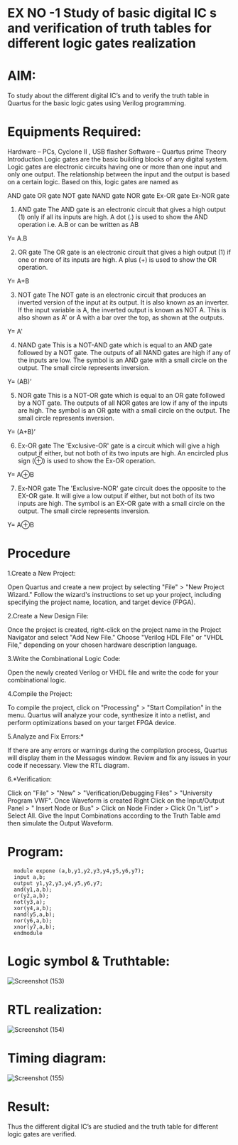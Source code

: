 # EX NO -1 Study of basic digital IC s and verification of truth tables for different logic gates realization
# AIM:
To study about the different digital IC’s and to verify the truth table in Quartus for the basic logic gates using Verilog programming.

# Equipments Required:
Hardware – PCs, Cyclone II , USB flasher
Software – Quartus prime
Theory
Introduction
Logic gates are the basic building blocks of any digital system. Logic gates are electronic circuits having one or more than one input and only one output. The relationship between the input and the output is based on a certain logic. Based on this, logic gates are named as

AND gate
OR gate
NOT gate
NAND gate
NOR gate
Ex-OR gate
Ex-NOR gate

1) AND gate
The AND gate is an electronic circuit that gives a high output (1) only if all its inputs are high. A dot (.) is used to show the AND operation i.e. A.B or can be written as AB

Y= A.B

2) OR gate
The OR gate is an electronic circuit that gives a high output (1) if one or more of its inputs are high. A plus (+) is used to show the OR operation.

Y= A+B

3) NOT gate
The NOT gate is an electronic circuit that produces an inverted version of the input at its output. It is also known as an inverter. If the input variable is A, the inverted output is known as NOT A. This is also shown as A' or A with a bar over the top, as shown at the outputs.

Y= A'

4) NAND gate
This is a NOT-AND gate which is equal to an AND gate followed by a NOT gate. The outputs of all NAND gates are high if any of the inputs are low. The symbol is an AND gate with a small circle on the output. The small circle represents inversion.

Y= (AB)’

5) NOR gate
This is a NOT-OR gate which is equal to an OR gate followed by a NOT gate. The outputs of all NOR gates are low if any of the inputs are high. The symbol is an OR gate with a small circle on the output. The small circle represents inversion.

Y= (A+B)’

6) Ex-OR gate
The 'Exclusive-OR' gate is a circuit which will give a high output if either, but not both of its two inputs are high. An encircled plus sign (⊕) is used to show the Ex-OR operation.

Y= A⊕B

7) Ex-NOR gate
The 'Exclusive-NOR' gate circuit does the opposite to the EX-OR gate. It will give a low output if either, but not both of its two inputs are high. The symbol is an EX-OR gate with a small circle on the output. The small circle represents inversion.

Y= A⊕B

# Procedure
1.Create a New Project:

Open Quartus and create a new project by selecting "File" > "New Project Wizard."
Follow the wizard's instructions to set up your project, including specifying the project name, location, and target device (FPGA).

2.Create a New Design File:

Once the project is created, right-click on the project name in the Project Navigator and select "Add New File."
Choose "Verilog HDL File" or "VHDL File," depending on your chosen hardware description language.

3.Write the Combinational Logic Code:

Open the newly created Verilog or VHDL file and write the code for your combinational logic.

4.Compile the Project:

To compile the project, click on "Processing" > "Start Compilation" in the menu.
Quartus will analyze your code, synthesize it into a netlist, and perform optimizations based on your target FPGA device.

5.Analyze and Fix Errors:*

If there are any errors or warnings during the compilation process, Quartus will display them in the Messages window.
Review and fix any issues in your code if necessary.
View the RTL diagram.

6.*Verification:

Click on "File" > "New" > "Verification/Debugging Files" > "University Program VWF".
Once Waveform is created Right Click on the Input/Output Panel > " Insert Node or Bus" > Click on Node Finder > Click On "List" > Select All.
Give the Input Combinations according to the Truth Table amd then simulate the Output Waveform. 
# Program:

      module expone (a,b,y1,y2,y3,y4,y5,y6,y7);
      input a,b;
      output y1,y2,y3,y4,y5,y6,y7;
      and(y1,a,b);
      or(y2,a,b);
      not(y3,a);
      xor(y4,a,b);
      nand(y5,a,b);
      nor(y6,a,b);
      xnor(y7,a,b);
      endmodule

# Logic symbol & Truthtable:

    
![Screenshot (153)](https://github.com/DivyaMunirathnamm/Study-of-basic-digital-IC-s-and-verification-of-truth-tables-for-different-logic-gates-realization-/assets/147474097/71bb60cb-a769-493f-a84c-06cac2eb1962)







# RTL realization:

![Screenshot (154)](https://github.com/DivyaMunirathnamm/Study-of-basic-digital-IC-s-and-verification-of-truth-tables-for-different-logic-gates-realization-/assets/147474097/23839b75-d202-4eba-9d5b-f3c957396233)


# Timing diagram:



![Screenshot (155)](https://github.com/DivyaMunirathnamm/Study-of-basic-digital-IC-s-and-verification-of-truth-tables-for-different-logic-gates-realization-/assets/147474097/b30b7ae0-b6c3-4b8b-b1d9-a51e3fc823a8)



# Result:

Thus the different digital IC’s are studied and the truth table for different logic gates are verified.
